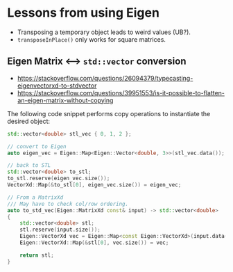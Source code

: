 # Lessons from using Eigen

- Transposing a temporary object leads to weird values (UB?). 
- `transposeInPlace()` only works for square matrices.

## Eigen Matrix <--> `std::vector` conversion

- https://stackoverflow.com/questions/26094379/typecasting-eigenvectorxd-to-stdvector
- https://stackoverflow.com/questions/39951553/is-it-possible-to-flatten-an-eigen-matrix-without-copying


The following code snippet performs copy operations to instantiate the desired object:

```cpp
std::vector<double> stl_vec { 0, 1, 2 };

// convert to Eigen
auto eigen_vec = Eigen::Map<Eigen::Vector<double, 3>>(stl_vec.data());

// back to STL
std::vector<double> to_stl;
to_stl.reserve(eigen_vec.size());
VectorXd::Map(&to_stl[0], eigen_vec.size()) = eigen_vec;

// From a MatrixXd
/// May have to check col/row ordering.
auto to_std_vec(Eigen::MatrixXd const& input) -> std::vector<double>
{
    std::vector<double> stl;
    stl.reserve(input.size());
    Eigen::VectorXd vec = Eigen::Map<const Eigen::VectorXd>(input.data(), input.size());
    Eigen::VectorXd::Map(&stl[0], vec.size()) = vec;

    return stl;
}
```


